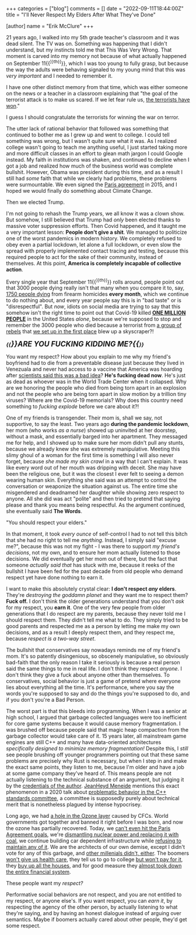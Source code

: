 +++
categories = ["blog"]
comments = []
date = "2022-09-11T18:44:00Z"
title = "I'll Never Respect My Elders After What They've Done"

[author]
name = "Erik McClure"
+++

21 years ago, I walked into my 5th grade teacher's classroom and it was dead silent. The TV was on. Something was happening that I didn't understand, but my instincts told me that This Was Very Wrong. That moment is carved into my memory not because of what actually happened on September 11{{<sup>}}th{{</sup>}}, which I was too young to fully grasp, but because the way the adults were behaving signaled to my young mind that this was *very important* and I needed to remember it. 

I have one other distinct memory from that time, which was either someone on the news or a teacher in a classroom explaining that "the goal of the terrorist attack is to make us scared. If we let fear rule us, [the terrorists have won](https://en.wikipedia.org/wiki/The_terrorists_have_won)."

I guess I should congratulate the terrorists for winning the war on terror.

The utter lack of rational behavior that followed was something that continued to bother me as I grew up and went to college. I could tell something was wrong, but I wasn't quite sure what it was. As I realized college wasn't going to teach me anything useful, I just started taking more and more difficult classes in an effort to glean math jargon I could Google instead. My faith in institutions was shaken, and continued to decline when I got a job and realized how much of the business world was complete bullshit. However, Obama was president during this time, and as a result I still had *some* faith that while we clearly had problems, these problems were surmountable. We even signed the [Paris agreement](https://en.wikipedia.org/wiki/Paris_Agreement) in 2015, and I hoped we would finally do something about Climate Change.

Then we elected Trump.

I'm not going to rehash the Trump years, we all know it was a clown show. But somehow, I still believed that Trump had *only* been elected thanks to massive voter suppression efforts. Then Covid happened, and it taught me a very important lesson: **People don't give a shit**. We managed to politicize one of the worst pandemics in modern history. We completely refused to obey even a partial lockdown, let alone a full lockdown, or even slow the spread with properly implemented contact tracing and testing, because this required people to act for the sake of their community, instead of themselves. At this point, **America is completely incapable of collective action**.

Every single year that September 11{{<sup>}}th{{</sup>}} rolls around, people point out that 3000 people dying really isn't that many when you compare it to, say, [1750 people dying](https://www.gunviolencearchive.org/past-tolls) from firearm homicides **every month**, which we continue to do nothing about, and every year people say this is in "bad taste" or is "disrespectful". But *now*, idiots on social media are trying to say that this somehow isn't the right time to point out that Covid-19 killed [**ONE MILLION PEOPLE**](https://www.worldometers.info/coronavirus/country/us/) in the United States *alone*, because we're supposed to stop and remember the 3000 people who died because a terrorist from [a group of rebels](https://en.wikipedia.org/wiki/Afghan_mujahideen) that [we set up in the first place](https://en.wikipedia.org/wiki/Operation_Cyclone) blew up a skyscraper?!

***{{<span style="font-size:140%">}}ARE YOU FUCKING KIDDING ME?{{</span>}}***

You want my respect? How about you explain to me why my friend's boyfriend had to die from a preventable disease just because they lived in Venezuala and never had access to a vaccine that America was hoarding after [scientists said this was a bad idea](https://www.reuters.com/business/healthcare-pharmaceuticals/who-warns-against-vaccine-hoarding-poor-countries-go-without-2021-12-09/)? **He's fucking dead now**. He's just as dead as whoever was in the World Trade Center when it collapsed. Why are we honoring the people who died from being torn apart in an explosion and not the people who are being torn apart in slow motion by a trillion tiny viruses? Where are the Covid-19 memorials? Why does this country need something to *fucking explode* before we care about it?!

One of my friends is transgender. Their mom is, shall we say, not supportive, to say the least. Two years ago **during the pandemic lockdown**, her mom (who works *as a nurse*) showed up uninvited at her doorstep, without a mask, and essentially barged into her apartment. They messaged me for help, and I showed up to make sure her mom didn't pull any stunts, because we already knew she was extremely manipulative. Meeting this slimy ghoul of a woman for the first time is something I will also never forget, because *she made my skin crawl* in a way that I can't explain. It was like every word out of her mouth was dripping with deceit. She may have been the religious one, but it was the closest I ever felt to seeing a demon wearing human skin. Everything she said was an attempt to control the conversation or weaponize the situation against us. The entire time she misgendered and deadnamed her daughter while showing zero respect to anyone. All she did was act "polite" and then tried to pretend that saying please and thank you means being respectful. As the argument continued, she eventually said **The Words**.

"You should respect your elders."

In that moment, it took *every ounce* of self-control I had to not tell this bitch that she had no right to tell me *anything*. Instead, I simply said "excuse me?", because this was not my fight - I was there to support *my friend's decisions*, not my own, and to ensure her mom actually listened to those decisions. We did eventually get her mom out of there, but the fact that someone *actually said that* has stuck with me, because it reeks of the bullshit I have been fed for the past decade from old people who demand respect yet have done nothing to earn it.

I want to make this absolutely crystal clear: **I don't respect *any* elders**. They're *destroying the goddamn planet* and they want me to respect them? **Fuck off.** I don't think the older generations understand that you don't _ask_ for my respect, you **earn it**. One of the very few people from older generations that I do respect are my parents, because they never told me I should respect them. They didn't tell me what to do. They simply tried to be good parents and respected me as a person by letting me make my own decisions, and as a result I deeply respect them, and they respect me, because *respect is a two-way street*.

The bullshit that conservatives say nowadays reminds me of my friend's mom. It's so patently disingenious, so obscenely manipulative, so obviously bad-faith that the only reason I take it seriously is because a real person said the same things to me in real life. I don't think they respect *anyone*. I don't think they give a fuck about anyone other than themselves. To conservatives, social behavior is just a game of pretend where everyone lies about everything all the time. It's performance, where you say the words you're supposed to say and do the things you're supposed to do, and if you don't you're a Bad Person.

The worst part is that this bleeds into programming. When I was a senior at high school, I argued that garbage collected languages were too inefficient for core game systems because it would cause memory fragmentation. I was brushed off because people said that magic heap compaction from the garbage collector would take care of it. 15 years later, all mainstream game engines are still C++ and many have data-oriented architectures *specifically designed to minimize memory fragmentation!* Despite this, I *still* see people brushing off younger programmers pointing out that these same problems are precisely why Rust is necessary, but when I step in and make the exact same points, they listen to me, because I'm older and have a job at some game company they've heard of. This means people are not actually listening to the technical substance of an argument, but judging it by the [credentials of the author](https://en.wikipedia.org/wiki/Argument_from_authority). [JeanHeyd Meneide](https://thephd.dev/about/) mentions this exact phenomenon in a 2020 talk about [problematic behavior in the C++ standards committee](https://www.youtube.com/watch?v=vaLKm9FE8oo), a committee is supposedly purely about technical merit that is nonetheless plagued by intense hypocrisey.

Long ago, we had [a hole in the Ozone layer](https://en.wikipedia.org/wiki/Ozone_depletion) caused by CFCs. World governments got together and banned it right before I was born, and now the ozone has partially recovered. Today, we [can't even hit the Paris Agreement goals](https://unfccc.int/news/climate-commitments-not-on-track-to-meet-paris-agreement-goals-as-ndc-synthesis-report-is-published), we're [dismantling nuclear power and replacing it with coal](https://www.vox.com/future-perfect/2022/7/12/23205691/germany-energy-crisis-nuclear-power-coal-climate-change-russia-ukraine), we continue building car dependent infrastructure while [refusing to maintain any of it](https://www.cfr.org/backgrounder/state-us-infrastructure). We are the architects of our own demise, except I didn't vote for any of this garbage, and [other millenials didn't, either](https://www.pewresearch.org/fact-tank/2021/05/26/key-findings-how-americans-attitudes-about-climate-change-differ-by-generation-party-and-other-factors/). The boomers [won't give us health care](https://www.washingtonpost.com/politics/2022/03/07/sen-ron-johnson-obamacare-repeal-gop-majority-midterms-2024/), they tell us to go to college [but won't pay for it](https://www.bloomberg.com/opinion/articles/2022-09-09/free-college-in-america-is-a-bad-idea-just-look-at-europe), they [buy up all the houses](https://www.nytimes.com/2022/04/23/us/corporate-real-estate-investors-housing-market.html), and for good measure they [almost took down the entire financial system](https://en.wikipedia.org/wiki/Financial_crisis_of_2007%E2%80%932008). 

These people want my *respect?*

Performative social behaviors are not respect, and you are not entitled to my respect, or anyone else's. If you want respect, you can *earn it*, by respecting the agency of the other person, by actually listening to what they're saying, and by having an honest dialogue instead of arguing over semantics. Maybe if boomers actually cared about other people, they'd get some respect.